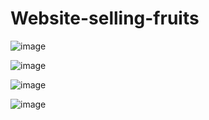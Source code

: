 # Website-selling-fruits


![image](https://github.com/phuonglan09/Website-selling-fruits/assets/130330774/6509f61c-24b6-4c9f-9ee8-8f42f9d5041a)

![image](https://github.com/phuonglan09/Website-selling-fruits/assets/130330774/71da98b3-ea2b-43cb-a2bb-e9ec95b2ac93)


![image](https://github.com/phuonglan09/Website-selling-fruits/assets/130330774/ab70abff-117c-4466-bc08-72878568a394)

![image](https://github.com/phuonglan09/Website-selling-fruits/assets/130330774/7d32b817-98d5-4882-8ee7-a34b2616b7e6)

